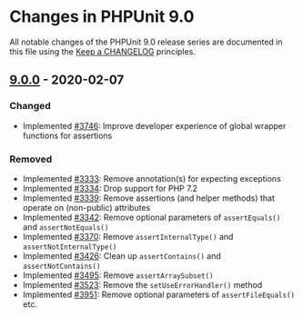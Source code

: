 # Changes in PHPUnit 9.0

All notable changes of the PHPUnit 9.0 release series are documented in this file using the [Keep a CHANGELOG](https://keepachangelog.com/) principles.

## [9.0.0] - 2020-02-07

### Changed

* Implemented [#3746](https://github.com/sebastianbergmann/phpunit/issues/3746): Improve developer experience of global wrapper functions for assertions

### Removed

* Implemented [#3333](https://github.com/sebastianbergmann/phpunit/issues/3333): Remove annotation(s) for expecting exceptions
* Implemented [#3334](https://github.com/sebastianbergmann/phpunit/issues/3334): Drop support for PHP 7.2
* Implemented [#3339](https://github.com/sebastianbergmann/phpunit/issues/3339): Remove assertions (and helper methods) that operate on (non-public) attributes
* Implemented [#3342](https://github.com/sebastianbergmann/phpunit/issues/3342): Remove optional parameters of `assertEquals()` and `assertNotEquals()`
* Implemented [#3370](https://github.com/sebastianbergmann/phpunit/issues/3370): Remove `assertInternalType()` and `assertNotInternalType()`
* Implemented [#3426](https://github.com/sebastianbergmann/phpunit/issues/3426): Clean up `assertContains()` and `assertNotContains()`
* Implemented [#3495](https://github.com/sebastianbergmann/phpunit/issues/3495): Remove `assertArraySubset()`
* Implemented [#3523](https://github.com/sebastianbergmann/phpunit/issues/3523): Remove the `setUseErrorHandler()` method
* Implemented [#3951](https://github.com/sebastianbergmann/phpunit/issues/3951): Remove optional parameters of `assertFileEquals()` etc.

[9.0.0]: https://github.com/sebastianbergmann/phpunit/compare/8.5...master

